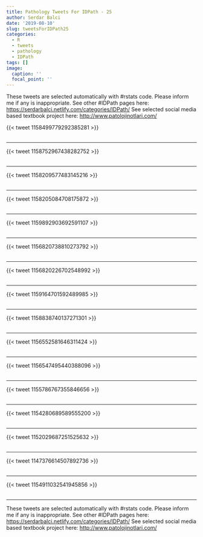 ```yaml
---
title: Pathology Tweets For IDPath - 25
author: Serdar Balci
date: '2019-08-10'
slug: tweetsForIDPath25
categories:
  - R
  - tweets
  - pathology
  - IDPath
tags: []
image:
  caption: ''
  focal_point: ''
---
```



These tweets are selected automatically with #rstats code. Please inform me if any is inappropriate.
See other #IDPath pages here: https://serdarbalci.netlify.com/categories/IDPath/ 
See selected social media based textbook project here: http://www.patolojinotlari.com/

{{< tweet 1158499779292385281 >}}
<br>
<br>
<hr>
{{< tweet 1158752967438282752 >}}
<br>
<br>
<hr>
{{< tweet 1158209577483145216 >}}
<br>
<br>
<hr>
{{< tweet 1158205084708175872 >}}
<br>
<br>
<hr>
{{< tweet 1159892903692591107 >}}
<br>
<br>
<hr>
{{< tweet 1156820738810273792 >}}
<br>
<br>
<hr>
{{< tweet 1156820226702548992 >}}
<br>
<br>
<hr>
{{< tweet 1159164701592489985 >}}
<br>
<br>
<hr>
{{< tweet 1158838740137271301 >}}
<br>
<br>
<hr>
{{< tweet 1156552581646311424 >}}
<br>
<br>
<hr>
{{< tweet 1156547495440388096 >}}
<br>
<br>
<hr>
{{< tweet 1155786767355846656 >}}
<br>
<br>
<hr>
{{< tweet 1154280689589555200 >}}
<br>
<br>
<hr>
{{< tweet 1152029687251525632 >}}
<br>
<br>
<hr>
{{< tweet 1147376614507892736 >}}
<br>
<br>
<hr>
{{< tweet 1154911032541945856 >}}
<br>
<br>
<hr>


These tweets are selected automatically with #rstats code. Please inform me if any is inappropriate.
See other #IDPath pages here: https://serdarbalci.netlify.com/categories/IDPath/ 
See selected social media based textbook project here: http://www.patolojinotlari.com/
